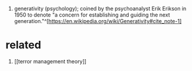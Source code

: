 1. generativity (psychology); coined by the psychoanalyst Erik Erikson in 1950 to denote "a concern for establishing and guiding the next generation."^[https://en.wikipedia.org/wiki/Generativity#cite_note-1]

# related
1. [[terror management theory]]